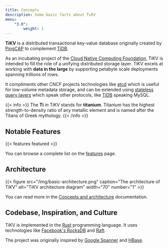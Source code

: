 ```yaml
---
title: Concepts
description: Some basic facts about TiKV
menu:
    "3.0":
        weight: 1
---
```


**TiKV** is a distributed transactional key-value database originally created by [PingCAP](https://pingcap.com/en) to complement [TiDB](https://github.com/pingcap/tidb).

As an incubating project of the [Cloud Native Computing Foundation](https://www.cncf.io/), TiKV is intended to fill the role of a unifying distributed storage layer. TiKV excels at working with **data in the large** by supporting petabyte scale deployments spanning trillions of rows.

It compliments other CNCF projects technologies like [etcd](https://etcd.io/) which is useful for low-volume metadata storage, and can be extended using [stateless query layers](../../reference/query-layers) which speak other protocols, like [TiDB](https://github.com/pingcap/tidb) speaking MySQL.

{{< info >}}
The **Ti** in TiKV stands for **titanium**. Titanium has the highest strength-to-density ratio of any metallic element and is named after the Titans of Greek mythology.
{{< /info >}}

## Notable Features

{{< features featured >}}

You can browse a complete list on the [features](../features) page.

## Architecture

{{< figure
    src="/img/basic-architecture.png"
    caption="The architecture of TiKV"
    alt="TiKV architecture diagram"
    width="70"
    number="1" >}}

You can read more in the [Concepts and architecture](../architecture/) documentation.

## Codebase, Inspiration, and Culture

TiKV is implemented in the [Rust](https://rust-lang.org) programming language. It uses technologies like [Facebook's RocksDB](https://rocksdb.org/) and [Raft](https://raft.github.io/).

The project was originally inspired by [Google Spanner](https://ai.google/research/pubs/pub39966) and [HBase](https://hbase.apache.org).